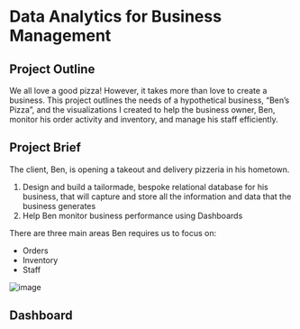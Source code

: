 # Data Analytics for Business Management

## Project Outline
We all love a good pizza! However, it takes more than love to create a business. This project outlines the needs of a hypothetical business, “Ben’s Pizza”, and the visualizations I created to help the business owner, Ben, monitor his order activity and inventory, and manage his staff efficiently.

## Project Brief
The client, Ben, is opening a takeout and delivery pizzeria in his hometown. 
<ol>
  <li>Design and build a tailormade, bespoke relational database for his business, that will capture and store all the information and data that the business generates</li>
  <li>Help Ben monitor business performance using Dashboards</li>
</ol>
 

There are three main areas Ben requires us to focus on:
<ul>
  <li>Orders</li>
  <li>Inventory</li>
  <li>Staff</li>
</ul>

![image](https://user-images.githubusercontent.com/122840305/212802743-3f24172c-054a-49c5-a5f9-25eb898e2a1e.png)

## Dashboard

